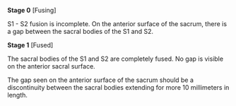 **Stage 0**  [Fusing]

S1 - S2 fusion is incomplete. On the anterior surface of the sacrum, there is a gap between the sacral bodies of the S1 and S2.

**Stage 1**	 [Fused]

The sacral bodies of the S1 and S2 are completely fused. No gap is visible on the anterior sacral surface.

The gap seen on the anterior surface of the sacrum should be a discontinuity between the sacral bodies extending for more 10 millimeters in length.
